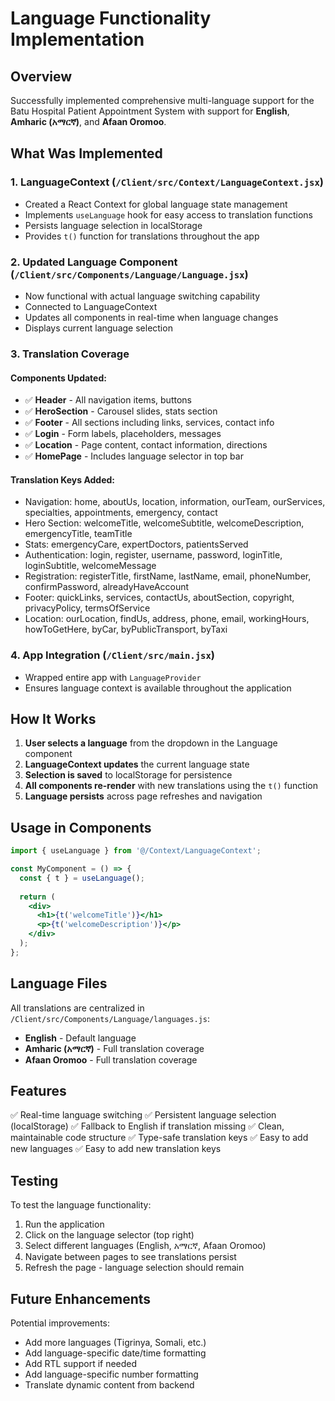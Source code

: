 # Language Functionality Implementation

## Overview
Successfully implemented comprehensive multi-language support for the Batu Hospital Patient Appointment System with support for **English**, **Amharic (አማርኛ)**, and **Afaan Oromoo**.

## What Was Implemented

### 1. **LanguageContext** (`/Client/src/Context/LanguageContext.jsx`)
- Created a React Context for global language state management
- Implements `useLanguage` hook for easy access to translation functions
- Persists language selection in localStorage
- Provides `t()` function for translations throughout the app

### 2. **Updated Language Component** (`/Client/src/Components/Language/Language.jsx`)
- Now functional with actual language switching capability
- Connected to LanguageContext
- Updates all components in real-time when language changes
- Displays current language selection

### 3. **Translation Coverage**

#### Components Updated:
- ✅ **Header** - All navigation items, buttons
- ✅ **HeroSection** - Carousel slides, stats section
- ✅ **Footer** - All sections including links, services, contact info
- ✅ **Login** - Form labels, placeholders, messages
- ✅ **Location** - Page content, contact information, directions
- ✅ **HomePage** - Includes language selector in top bar

#### Translation Keys Added:
- Navigation: home, aboutUs, location, information, ourTeam, ourServices, specialties, appointments, emergency, contact
- Hero Section: welcomeTitle, welcomeSubtitle, welcomeDescription, emergencyTitle, teamTitle
- Stats: emergencyCare, expertDoctors, patientsServed
- Authentication: login, register, username, password, loginTitle, loginSubtitle, welcomeMessage
- Registration: registerTitle, firstName, lastName, email, phoneNumber, confirmPassword, alreadyHaveAccount
- Footer: quickLinks, services, contactUs, aboutSection, copyright, privacyPolicy, termsOfService
- Location: ourLocation, findUs, address, phone, email, workingHours, howToGetHere, byCar, byPublicTransport, byTaxi

### 4. **App Integration** (`/Client/src/main.jsx`)
- Wrapped entire app with `LanguageProvider`
- Ensures language context is available throughout the application

## How It Works

1. **User selects a language** from the dropdown in the Language component
2. **LanguageContext updates** the current language state
3. **Selection is saved** to localStorage for persistence
4. **All components re-render** with new translations using the `t()` function
5. **Language persists** across page refreshes and navigation

## Usage in Components

```jsx
import { useLanguage } from '@/Context/LanguageContext';

const MyComponent = () => {
  const { t } = useLanguage();
  
  return (
    <div>
      <h1>{t('welcomeTitle')}</h1>
      <p>{t('welcomeDescription')}</p>
    </div>
  );
};
```

## Language Files

All translations are centralized in `/Client/src/Components/Language/languages.js`:
- **English** - Default language
- **Amharic (አማርኛ)** - Full translation coverage
- **Afaan Oromoo** - Full translation coverage

## Features

✅ Real-time language switching
✅ Persistent language selection (localStorage)
✅ Fallback to English if translation missing
✅ Clean, maintainable code structure
✅ Type-safe translation keys
✅ Easy to add new languages
✅ Easy to add new translation keys

## Testing

To test the language functionality:
1. Run the application
2. Click on the language selector (top right)
3. Select different languages (English, አማርኛ, Afaan Oromoo)
4. Navigate between pages to see translations persist
5. Refresh the page - language selection should remain

## Future Enhancements

Potential improvements:
- Add more languages (Tigrinya, Somali, etc.)
- Add language-specific date/time formatting
- Add RTL support if needed
- Add language-specific number formatting
- Translate dynamic content from backend
